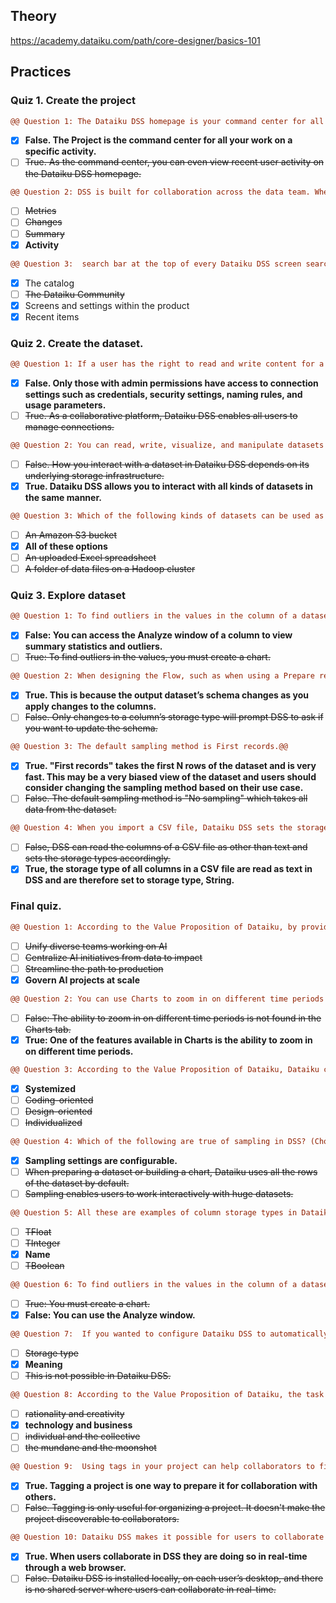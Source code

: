 ## Theory
https://academy.dataiku.com/path/core-designer/basics-101
## Practices
### Quiz 1. Create the project
``` diff
@@ Question 1: The Dataiku DSS homepage is your command center for all work on a specific activity.@@
```
- [x] **False. The Project is the command center for all your work on a specific activity.**
- [ ] ~~True. As the command center, you can even view recent user activity on the Dataiku DSS homepage.~~

``` diff
@@ Question 2: DSS is built for collaboration across the data team. When returning to a project, which of the following tabs on the project homepage would be the best place to visit for a high-level overview of user contributions to a project? @@
```
- [ ] ~~Metrics~~
- [ ] ~~Changes~~
- [ ] ~~Summary~~
- [x] **Activity**

``` diff
@@ Question 3:  search bar at the top of every Dataiku DSS screen searches across several sources that include the following (choose three).@@
```
- [x]  The catalog
- [ ] ~~The Dataiku Community~~
- [x]  Screens and settings within the product
- [x]  Recent items

### Quiz 2. Create the dataset.
``` diff
@@ Question 1: If a user has the right to read and write content for a particular project, then that user must also have the right to manage the data connections in that project.@@
```
- [x]  **False. Only those with admin permissions have access to connection settings such as credentials, security settings, naming rules, and usage parameters.**
- [ ] ~~True. As a collaborative platform, Dataiku DSS enables all users to manage connections.~~

``` diff
@@ Question 2: You can read, write, visualize, and manipulate datasets within DSS using the same methods.@@ 
```
- [ ] ~~False. How you interact with a dataset in Dataiku DSS depends on its underlying storage infrastructure.~~
- [x]  **True. Dataiku DSS allows you to interact with all kinds of datasets in the same manner.**

``` diff
@@ Question 3: Which of the following kinds of datasets can be used as a dataset that you can read, write, visualize, and transform in DSS?@@
```
- [ ] ~~An Amazon S3 bucket~~
- [x]  **All of these options**
- [ ] ~~An uploaded Excel spreadsheet~~
- [ ] ~~A folder of data files on a Hadoop cluster~~

### Quiz 3. Explore dataset
``` diff
@@ Question 1: To find outliers in the values in the column of a dataset, you must use the Charts tab.@@
```
- [x] **False: You can access the Analyze window of a column to view summary statistics and outliers.**
- [ ] ~~True: To find outliers in the values, you must create a chart.~~
``` diff
@@ Question 2: When designing the Flow, such as when using a Prepare recipe script to change the storage type or meaning of a column, Dataiku DSS asks if you want to update the schema.@@
```
- [x] **True. This is because the output dataset’s schema changes as you apply changes to the columns.**
- [ ] ~~False. Only changes to a column’s storage type will prompt DSS to ask if you want to update the schema.~~
``` diff
@@ Question 3: The default sampling method is First records.@@
```
- [x] **True. "First records" takes the first N rows of the dataset and is very fast. This may be a very biased view of the dataset and users should consider changing the sampling method based on their use case.**
- [ ] ~~False. The default sampling method is "No sampling" which takes all data from the dataset.~~

``` diff
@@ Question 4: When you import a CSV file, Dataiku DSS sets the storage type of the columns to String. @@
```
- [ ] ~~False, DSS can read the columns of a CSV file as other than text and sets the storage types accordingly.~~
- [x] **True, the storage type of all columns in a CSV file are read as text in DSS and are therefore set to storage type, String.**

### Final quiz.

``` diff
@@ Question 1: According to the Value Proposition of Dataiku, by providing the capabilities for managing operational risks and ensuring legal and regulatory compliance, Dataiku helps organizations to:@@
```
- [ ] ~~Unify diverse teams working on AI~~
- [ ] ~~Centralize AI initiatives from data to impact~~
- [ ] ~~Streamline the path to production~~
- [x] **Govern AI projects at scale**

``` diff
@@ Question 2: You can use Charts to zoom in on different time periods of a dataset in order to explore them and even change the aggregated date interval.@@
``` 
- [ ] ~~False: The ability to zoom in on different time periods is not found in the Charts tab.~~
- [x] **True: One of the features available in Charts is the ability to zoom in on different time periods.**

``` diff
@@ Question 3: According to the Value Proposition of Dataiku, Dataiku can help organizations take a ____________ approach to AI.@@
```
- [x] **Systemized**
- [ ] ~~Coding-oriented~~
- [ ] ~~Design-oriented~~
- [ ] ~~Individualized~~

``` diff
@@ Question 4: Which of the following are true of sampling in DSS? (Choose two).@@
```
- [x] **Sampling settings are configurable.**
- [ ] ~~When preparing a dataset or building a chart, Dataiku uses all the rows of the dataset by default.~~
- [ ] ~~Sampling enables users to work interactively with huge datasets.~~

``` diff
@@ Question 5: All these are examples of column storage types in Dataiku, EXCEPT?@@
```
- [ ] ~~TFloat~~
- [ ] ~~TInteger~~
- [x] **Name**
- [ ] ~~TBoolean~~
 
``` diff
@@ Question 6: To find outliers in the values in the column of a dataset, you must use the Charts tab.@@
```
- [ ] ~~True: You must create a chart.~~
- [x] **False: You can use the Analyze window.**
 
``` diff
@@ Question 7:  If you wanted to configure Dataiku DSS to automatically detect columns containing values that represent a company's departments, which of the following DSS features could you use?@@
```
- [ ] ~~Storage type~~
- [x] **Meaning**
- [ ] ~~This is not possible in Dataiku DSS.~~
 
``` diff
@@ Question 8: According to the Value Proposition of Dataiku, the task of delivering value from AI at scale requires that organizations master the tensions existing between all of these, EXCEPT:@@
```
- [ ] ~~rationality and creativity~~
- [x] **technology and business**
- [ ] ~~individual and the collective~~
- [ ] ~~the mundane and the moonshot~~

``` diff
@@ Question 9:  Using tags in your project can help collaborators to find it easily.@@
```
- [x] **True. Tagging a project is one way to prepare it for collaboration with others.**
- [ ] ~~False. Tagging is only useful for organizing a project. It doesn't make the project discoverable to collaborators.~~

``` diff
@@ Question 10: Dataiku DSS makes it possible for users to collaborate in real-time.@@
```
- [x] **True. When users collaborate in DSS they are doing so in real-time through a web browser.**
- [ ] ~~False. Dataiku DSS is installed locally, on each user’s desktop, and there is no shared server where users can collaborate in real-time.~~
